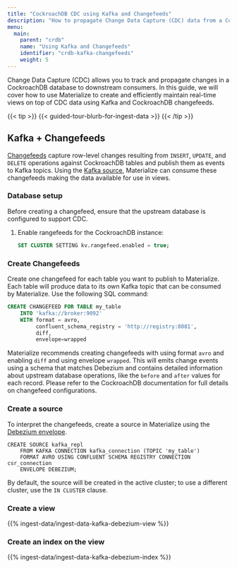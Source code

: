```yaml
---
title: "CockroachDB CDC using Kafka and Changefeeds"
description: "How to propagate Change Data Capture (CDC) data from a CockroachDB database to Materialize"
menu:
  main:
    parent: "crdb"
    name: "Using Kafka and Changefeeds"
    identifier: "crdb-kafka-changefeeds"
    weight: 5
---
```


Change Data Capture (CDC) allows you to track and propagate changes in a CockroachDB database to downstream consumers.
In this guide, we will cover how to use Materialize to create and efficiently maintain real-time views on top of CDC data using Kafka and CockroachDB changefeeds.

{{< tip >}}
{{< guided-tour-blurb-for-ingest-data >}}
{{< /tip >}}

## Kafka + Changefeeds

[Changefeeds](https://www.cockroachlabs.com/docs/stable/change-data-capture-overview) capture row-level changes resulting from `INSERT`, `UPDATE`, and `DELETE` operations against CockroachDB tables and publish them as events to Kafka topics.
Using the [Kafka source](/sql/create-source/kafka/#using-debezium), Materialize can consume these changefeeds making the data available for use in views.

### Database setup

Before creating a changefeed, ensure that the upstream database is configured to support CDC.

1.  Enable rangefeeds for the CockroachDB instance:

    ```sql
    SET CLUSTER SETTING kv.rangefeed.enabled = true;
    ```

### Create Changefeeds

Create one changefeed for each table you want to publish to Materialize.
Each table will produce data to its own Kafka topic that can be consumed by Materialize.
Use the following SQL command:

```sql
CREATE CHANGEFEED FOR TABLE my_table
    INTO 'kafka://broker:9092'
    WITH format = avro,
         confluent_schema_registry = 'http://registry:8081',
         diff,
         envelope=wrapped
```

Materialize recommends creating changefeeds with using format `avro` and enabling `diff` and using envelope `wrapped`.
This will emits change events using a schema that matches Debezium and contains detailed
information about upstream database operations, like the `before` and `after`
values for each record.
Please refer to the CockroachDB documentation for full details on changefeed configurations.

### Create a source

To interpret the changefeeds, create a source in Materialize using the [Debezium envelope](/sql/create-source/kafka/#using-debezium).

```mzsql
CREATE SOURCE kafka_repl
    FROM KAFKA CONNECTION kafka_connection (TOPIC 'my_table')
    FORMAT AVRO USING CONFLUENT SCHEMA REGISTRY CONNECTION csr_connection
    ENVELOPE DEBEZIUM;
```

By default, the source will be created in the active cluster; to use a different
cluster, use the `IN CLUSTER` clause.

### Create a view

{{% ingest-data/ingest-data-kafka-debezium-view %}}

### Create an index on the view

{{% ingest-data/ingest-data-kafka-debezium-index %}}
